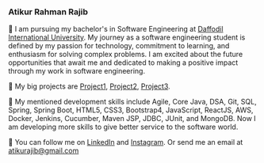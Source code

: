 ### Atikur Rahman Rajib

🏫   I am pursuing my bachelor's in Software Engineering at [Daffodil International University](https://daffodilvarsity.edu.bd/). My journey as a software engineering student is defined by my passion for technology, commitment to learning, and enthusiasm for solving complex problems. I am excited about the future opportunities that await me and dedicated to making a positive impact through my work in software engineering.

🚀   My big projects are [Project1](https://atikurajib.github.io/dashboard/), [Project2](https://atikurajib.github.io/dashboard/), [Project3](https://atikurajib.github.io/dashboard/).

🌱   My mentioned development skills include Agile, Core Java, DSA, Git, SQL, Spring, Spring Boot, HTML5, CSS3, Bootstrap4, JavaScript, ReactJS, AWS, Docker, Jenkins, Cucumber, Maven JSP, JDBC, JUnit, and MongoDB. Now I am developing more skills to give better service to the software world.

🐢   You can follow me on [LinkedIn](https://www.linkedin.com/in/atikurajib) and [Instagram](https://www.instagram.com/atikurajib). Or send me an email at atikurajib@gmail.com






